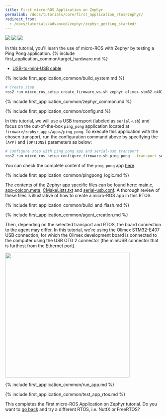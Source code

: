 ```yaml
---
title: First micro-ROS Application on Zephyr
permalink: /docs/tutorials/core/first_application_rtos/zephyr/
redirect_from:
  - /docs/tutorials/advanced/zephyr/zephyr_getting_started/
---
```


<img src="https://img.shields.io/badge/Tested_on-Foxy-green" style="display:inline"/> <img src="https://img.shields.io/badge/Tested_on-Galactic-green" style="display:inline"/> <img src="https://img.shields.io/badge/Tested_on-Rolling-green" style="display:inline"/>

In this tutorial, you'll learn the use of micro-ROS with Zephyr by testing a Ping Pong application.
{% include first_application_common/target_hardware.md %}
* [USB-to-mini-USB cable](https://www.olimex.com/Products/Components/Cables/CABLE-USB-A-MINI-1.8M/)

{% include first_application_common/build_system.md %}

```bash
# Create step
ros2 run micro_ros_setup create_firmware_ws.sh zephyr olimex-stm32-e407
```

{% include first_application_common/zephyr_common.md %}

{% include first_application_common/config.md %}

In this tutorial, we will use a USB transport (labeled as `serial-usb`) and focus on the out-of-the-box `ping_pong`
application located at `firmware/zephyr_apps/apps/ping_pong`. To execute this application with the chosen transport,
run the configuration command above by specifying the `[APP]` and `[OPTIONS]` parameters as below:

```bash
# Configure step with ping_pong app and serial-usb transport
ros2 run micro_ros_setup configure_firmware.sh ping_pong --transport serial-usb
```
You can check the complete content of the `ping_pong` app
[here](https://github.com/micro-ROS/zephyr_apps/tree/foxy/apps/ping_pong).

{% include first_application_common/pingpong_logic.md %}

The contents of the Zephyr app specific files can be found here:
[main.c](https://github.com/micro-ROS/zephyr_apps/blob/foxy/apps/ping_pong/src/main.c),
[app-colcon.meta](https://github.com/micro-ROS/zephyr_apps/blob/foxy/apps/ping_pong/app-colcon.meta),
[CMakeLists.txt](https://github.com/micro-ROS/zephyr_apps/blob/foxy/apps/ping_pong/CMakeLists.txt)
and [serial-usb.conf](https://github.com/micro-ROS/zephyr_apps/blob/foxy/apps/ping_pong/serial-usb.conf).
A thorough review of these files is illustrative of how to create a micro-ROS app in this RTOS.

{% include first_application_common/build_and_flash.md %}

{% include first_application_common/agent_creation.md %}

Then, depending on the selected transport and RTOS, the board connection to the agent may differ.
In this tutorial, we're using the Olimex STM32-E407 USB connection, for which the Olimex development board is connected
to the computer using the USB OTG 2 connector (the miniUSB connector that is furthest from the Ethernet port).

<img width="400" style="padding-right: 25px;" src="../imgs/6.jpg">

{% include first_application_common/run_app.md %}

{% include first_application_common/test_app_rtos.md %}

This completes the First micro-ROS Application on Zephyr tutorial. Do you want to [go back](../) and try a different RTOS, i.e. NuttX or FreeRTOS?
